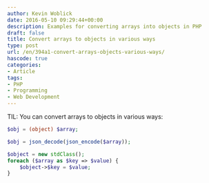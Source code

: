 ```yaml
---
author: Kevin Woblick
date: 2016-05-10 09:29:44+00:00
description: Examples for converting arrays into objects in PHP
draft: false
title: Convert arrays to objects in various ways
type: post
url: /en/394a1-convert-arrays-objects-various-ways/
hascode: true
categories:
- Article
tags:
- PHP
- Programming
- Web Development
---
```


TIL: You can convert arrays to objects in various ways:

```php
$obj = (object) $array;
```

```php
$obj = json_decode(json_encode($array));
```

```php
$object = new stdClass();
foreach ($array as $key => $value) {
    $object->$key = $value;
}
```
